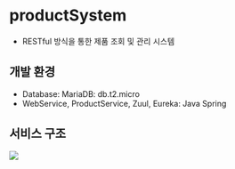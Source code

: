 # productSystem
- RESTful 방식을 통한 제품 조회 및 관리 시스템

## 개발 환경
- Database: MariaDB: db.t2.micro
- WebService, ProductService, Zuul, Eureka: Java Spring

## 서비스 구조
<img src = "https://user-images.githubusercontent.com/43229125/103991343-dd713580-51d5-11eb-99f6-870fcf55980c.png" />
